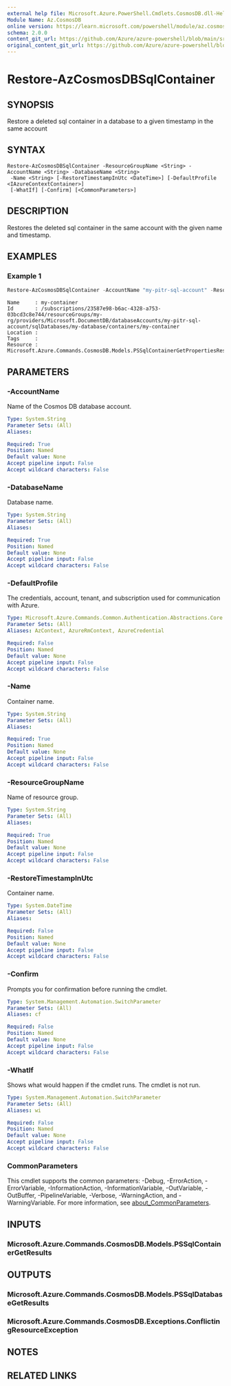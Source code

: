 ```yaml
---
external help file: Microsoft.Azure.PowerShell.Cmdlets.CosmosDB.dll-Help.xml
Module Name: Az.CosmosDB
online version: https://learn.microsoft.com/powershell/module/az.cosmosdb/restore-azcosmosdbsqlcontainer
schema: 2.0.0
content_git_url: https://github.com/Azure/azure-powershell/blob/main/src/CosmosDB/CosmosDB/help/Restore-AzCosmosDBSqlContainer.md
original_content_git_url: https://github.com/Azure/azure-powershell/blob/main/src/CosmosDB/CosmosDB/help/Restore-AzCosmosDBSqlContainer.md
---
```


# Restore-AzCosmosDBSqlContainer

## SYNOPSIS
Restore a deleted sql container in a database to a given timestamp in the same account

## SYNTAX

```
Restore-AzCosmosDBSqlContainer -ResourceGroupName <String> -AccountName <String> -DatabaseName <String>
 -Name <String> [-RestoreTimestampInUtc <DateTime>] [-DefaultProfile <IAzureContextContainer>]
 [-WhatIf] [-Confirm] [<CommonParameters>]
```

## DESCRIPTION
Restores the deleted sql container in the same account with the given name and timestamp.

## EXAMPLES

### Example 1
```powershell
Restore-AzCosmosDBSqlContainer -AccountName "my-pitr-sql-account" -ResourceGroupName "my-rg" -DatabaseName "my-database" -Name "my-container" -RestoreTimestampInUtc "2022-08-25T07:16:20Z"
```

```output
Name     : my-container 
Id       : /subscriptions/23587e98-b6ac-4328-a753-03bcd3c8e744/resourceGroups/my-rg/providers/Microsoft.DocumentDB/databaseAccounts/my-pitr-sql-account/sqlDatabases/my-database/containers/my-container 
Location :
Tags     :
Resource : Microsoft.Azure.Commands.CosmosDB.Models.PSSqlContainerGetPropertiesResource
```

## PARAMETERS

### -AccountName
Name of the Cosmos DB database account.

```yaml
Type: System.String
Parameter Sets: (All)
Aliases:

Required: True
Position: Named
Default value: None
Accept pipeline input: False
Accept wildcard characters: False
```

### -DatabaseName
Database name.

```yaml
Type: System.String
Parameter Sets: (All)
Aliases:

Required: True
Position: Named
Default value: None
Accept pipeline input: False
Accept wildcard characters: False
```

### -DefaultProfile
The credentials, account, tenant, and subscription used for communication with Azure.

```yaml
Type: Microsoft.Azure.Commands.Common.Authentication.Abstractions.Core.IAzureContextContainer
Parameter Sets: (All)
Aliases: AzContext, AzureRmContext, AzureCredential

Required: False
Position: Named
Default value: None
Accept pipeline input: False
Accept wildcard characters: False
```

### -Name
Container name.

```yaml
Type: System.String
Parameter Sets: (All)
Aliases:

Required: True
Position: Named
Default value: None
Accept pipeline input: False
Accept wildcard characters: False
```

### -ResourceGroupName
Name of resource group.

```yaml
Type: System.String
Parameter Sets: (All)
Aliases:

Required: True
Position: Named
Default value: None
Accept pipeline input: False
Accept wildcard characters: False
```

### -RestoreTimestampInUtc
Container name.

```yaml
Type: System.DateTime
Parameter Sets: (All)
Aliases:

Required: False
Position: Named
Default value: None
Accept pipeline input: False
Accept wildcard characters: False
```

### -Confirm
Prompts you for confirmation before running the cmdlet.

```yaml
Type: System.Management.Automation.SwitchParameter
Parameter Sets: (All)
Aliases: cf

Required: False
Position: Named
Default value: None
Accept pipeline input: False
Accept wildcard characters: False
```

### -WhatIf
Shows what would happen if the cmdlet runs.
The cmdlet is not run.

```yaml
Type: System.Management.Automation.SwitchParameter
Parameter Sets: (All)
Aliases: wi

Required: False
Position: Named
Default value: None
Accept pipeline input: False
Accept wildcard characters: False
```

### CommonParameters
This cmdlet supports the common parameters: -Debug, -ErrorAction, -ErrorVariable, -InformationAction, -InformationVariable, -OutVariable, -OutBuffer, -PipelineVariable, -Verbose, -WarningAction, and -WarningVariable. For more information, see [about_CommonParameters](http://go.microsoft.com/fwlink/?LinkID=113216).

## INPUTS

### Microsoft.Azure.Commands.CosmosDB.Models.PSSqlContainerGetResults

## OUTPUTS

### Microsoft.Azure.Commands.CosmosDB.Models.PSSqlDatabaseGetResults

### Microsoft.Azure.Commands.CosmosDB.Exceptions.ConflictingResourceException

## NOTES

## RELATED LINKS
